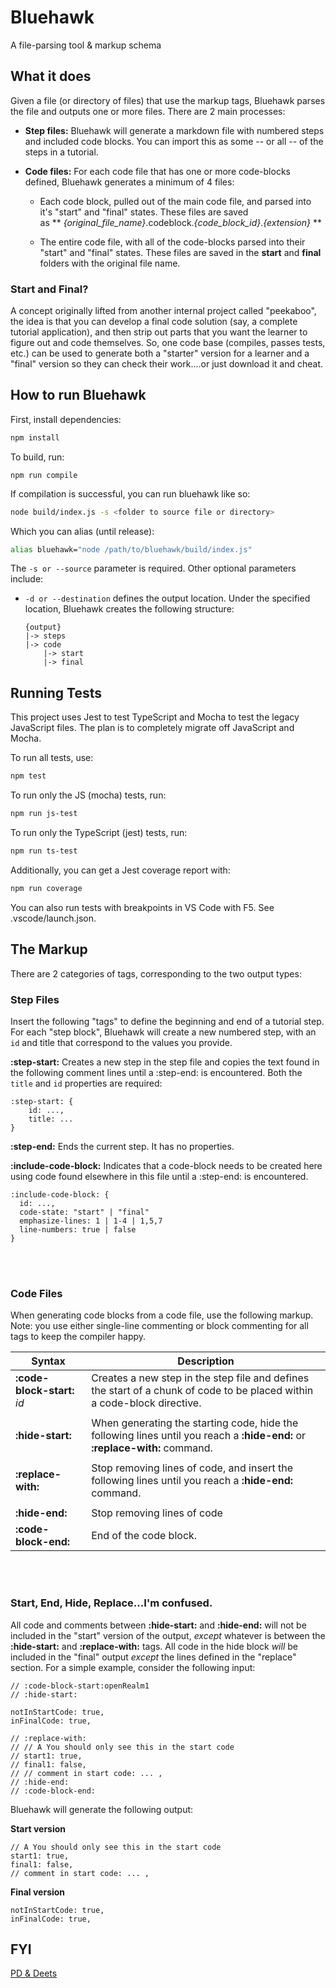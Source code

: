 # Bluehawk
A file-parsing tool & markup schema

## What it does
Given a file (or directory of files) that use the markup tags, Bluehawk parses 
the file and outputs one or more files. There are 2 main processes:

- **Step files:** Bluehawk will generate a markdown file with numbered steps and 
  included code blocks. You can import this as some -- or all -- of the steps
  in a tutorial.

- **Code files:** For each code file that has one or more code-blocks defined, 
   Bluehawk generates a minimum of 4 files: 
   
   - Each code block, pulled out of the main code file, and parsed into it's 
     "start" and "final" states. These files are saved  
     as ** *{original_file_name}*.codeblock.*{code_block_id}*.*{extension}* **

   - The entire code file, with all of the code-blocks parsed into their 
     "start" and "final" states. These files are saved in the **start** and 
     **final** folders with the original file name.

### Start and Final?

A concept originally lifted from another internal project called "peekaboo", 
the idea is that you can develop a final code solution (say, a complete tutorial 
application), and then strip out parts that you want the learner to figure out 
and code themselves. So, one code base (compiles, passes tests, etc.) can be used 
to generate both a "starter" version for a learner and a "final" version so they 
can check their work....or just download it and cheat.

## How to run Bluehawk

First, install dependencies:

```sh
npm install
```

To build, run:

```
npm run compile
```

If compilation is successful, you can run bluehawk like so:

```sh
node build/index.js -s <folder to source file or directory>
```

Which you can alias (until release):

```sh
alias bluehawk="node /path/to/bluehawk/build/index.js"
```

The `-s or --source` parameter is required. Other optional parameters include:

- `-d or --destination` defines the output location. Under the specified location, 
  Bluehawk creates the following structure:

  ```
  {output}
  |-> steps
  |-> code
      |-> start
      |-> final
  ```

## Running Tests

This project uses Jest to test TypeScript and Mocha to test the legacy
JavaScript files. The plan is to completely migrate off JavaScript and Mocha.

To run all tests, use:

```sh
npm test
```

To run only the JS (mocha) tests, run:

```sh
npm run js-test
```

To run only the TypeScript (jest) tests, run:

```sh
npm run ts-test
```

Additionally, you can get a Jest coverage report with:

```sh
npm run coverage
```

You can also run tests with breakpoints in VS Code with F5. See .vscode/launch.json.


## The Markup

There are 2 categories of tags, corresponding to the two output types:

### Step Files
Insert the following "tags" to define the beginning and end of a tutorial step. 
For each "step block", Bluehawk will create a new numbered step, with an `id` and 
title that correspond to the values you provide. 

**:step-start:** Creates a new step in the step file and copies the text found in the 
following comment lines until a :step-end: is encountered. Both the `title` and `id`
properties are required:
```
:step-start: {
    id: ...,
    title: ...              
}
```
**:step-end:** Ends the current step. It has no properties.

**:include-code-block:**  Indicates that a code-block needs to be created here 
using code found elsewhere in this file until a :step-end: is encountered. 

```
:include-code-block: {
  id: ...,              
  code-state: "start" | "final" 
  emphasize-lines: 1 | 1-4 | 1,5,7  
  line-numbers: true | false   
}                     
```
<br>
<br>

### Code Files
When generating code blocks from a code file, use the following markup. Note: you
use either single-line commenting or block commenting for all tags to keep the 
compiler happy.

| Syntax                 | Description                                          |
|------------------------|------------------------------------------------------|
| **:code-block-start:** *id* | Creates a new step in the step file and defines the start of a chunk of code to be placed within a  code-block directive. |
| | |
| **:hide-start:** | When generating the starting code, hide the following lines until you reach a  **:hide-end:** or **:replace-with:** command. |
| | |
| **:replace-with:**          | Stop removing lines of code, and insert the following lines until you reach a **:hide-end:** command.|
| | |
| **:hide-end:**              | Stop removing lines of code |
| **:code-block-end:**        | End of the code block. |

<br>
<br>

### Start, End, Hide, Replace...I'm confused.
All code and comments between **:hide-start:** and **:hide-end:** will not be 
included in the "start" version of the output, *except* whatever is between the 
**:hide-start:** and **:replace-with:** tags. All code in the hide block 
*will* be included in the "final" output *except* the lines defined in the 
"replace" section. For a simple example, consider the following input:

```
// :code-block-start:openRealm1
// :hide-start:

notInStartCode: true,
inFinalCode: true,

// :replace-with: 
// // A You should only see this in the start code
// start1: true,
// final1: false,
// // comment in start code: ... ,
// :hide-end:
// :code-block-end:
```

Bluehawk will generate the following output:

**Start version**
```
// A You should only see this in the start code
start1: true,
final1: false,
// comment in start code: ... ,
```
**Final version**
```
notInStartCode: true,
inFinalCode: true,
```

## FYI
[PD & Deets](https://docs.google.com/document/d/12PnbCABQanA7ps6izhVvR9Zgc5aVhTKplgaexaHbjco/edit)